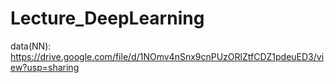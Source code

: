 # Lecture_DeepLearning
data(NN): https://drive.google.com/file/d/1NOmv4nSnx9cnPUzORlZtfCDZ1pdeuED3/view?usp=sharing